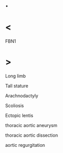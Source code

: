 # .

# <

FBN1

# >

Long limb

Tall stature

Arachnodactyly

Scoliosis

Ectopic lentis

thoracic aortic aneurysm

thoracic aortic dissection

aortic regurgitation
